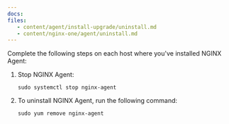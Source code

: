 ```yaml
---
docs:
files:
   - content/agent/install-upgrade/uninstall.md
   - content/nginx-one/agent/uninstall.md
---
```


Complete the following steps on each host where you've installed NGINX Agent:

1. Stop NGINX Agent:

   ```shell
   sudo systemctl stop nginx-agent
   ```

1. To uninstall NGINX Agent, run the following command:

   ```shell
   sudo yum remove nginx-agent
   ```